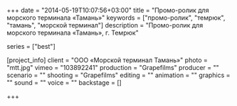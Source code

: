 +++
date = "2014-05-19T10:07:56+03:00"
title = "Промо-ролик для морского терминала «Тамань»"
keywords = ["промо-ролик", "темрюк", "тамань", "морской терминал"]
description = "Промо-ролик для морского терминала «Тамань», г. Темрюк"

series = ["best"]

[project_info]
    client = "ООО «Морской терминал Тамань»"
    photo = "mtt.jpg"
    vimeo = "103892241"
    production = "Grapefilms"
    producer = ""
    scenario = ""
    shooting = "Grapefilms"
    editing = ""
    animation = ""
    graphics = ""
    sound = ""
    voice = ""
    backstage = []

+++

